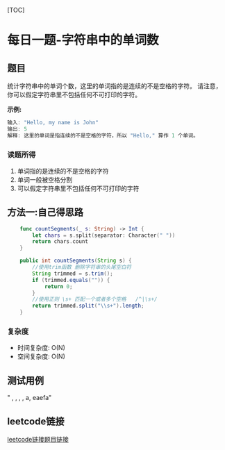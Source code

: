 [TOC]

# 每日一题-字符串中的单词数

## 题目
统计字符串中的单词个数，这里的单词指的是连续的不是空格的字符。
请注意，你可以假定字符串里不包括任何不可打印的字符。

**示例:**  
```java
输入: "Hello, my name is John"
输出: 5
解释: 这里的单词是指连续的不是空格的字符，所以 "Hello," 算作 1 个单词。
```

### 读题所得
1. 单词指的是连续的不是空格的字符
2. 单词一般被空格分割
3. 可以假定字符串里不包括任何不可打印的字符

## 方法一:自己得思路
```swift
    func countSegments(_ s: String) -> Int {
        let chars = s.split(separator: Character(" "))
        return chars.count
    }
```

```java
    public int countSegments(String s) {
        //使用trim函数 删除字符串的头尾空白符
        String trimmed = s.trim();
        if (trimmed.equals("")) {
            return 0;
        }
        //使用正则 \s+ 匹配一个或者多个空格   /^|\s+/  
        return trimmed.split("\\s+").length;
    }
```
### 复杂度
* 时间复杂度: O(N)
* 空间复杂度: O(N)

## 测试用例
"  , , , ,        a, eaefa" 

## leetcode链接
[leetcode链接题目链接](https://leetcode-cn.com/problems/number-of-segments-in-a-string/)  